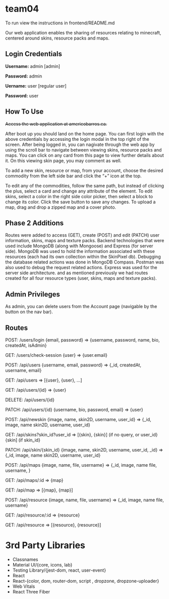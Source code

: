 # team04


To run view the instructions in frontend/README.md

Our web application enables the sharing of resources relating to minecraft, centered around skins, resource packs and maps.

## Login Credentials
**Username:** admin [admin]

**Password:** admin

**Uername:** user [regular user]

**Password:** user 

## How To Use

~~Access the web application at americobarros.ca.~~

After boot up you should land on the home page. You can first login with the above credentials by accessing the login modal in the top right of the screen. After being logged in, you can nagivate through the web app by using the scroll bar to navigate between viewing skins, resource packs and maps. You can click on any card from this page to view further details about it. On this viewing skin page, you may comment as well.

To add a new skin, resource or map, from your account, choose the desired commodity from the left side bar and click the “+” icon at the top.

To edit any of the commodities, follow the same path, but instead of clicking the plus, select a card and change any attribute of the element. To edit skins, select a color in the right side color picker, then select a block to change its color. Click the save button to save any changes. To upload a map, drag and drop a zipped map and a cover photo.

## Phase 2 Additions

Routes were added to access (GET), create (POST) and edit (PATCH) user information, skins, maps and texture packs. Backend technologies that were used include MongoDB (along with Mongoose) and Express (for server side). MongoDB was used to hold the information associated with these resources (each had its own collection within the SkinPixel db). Debugging the database related actions was done in MongoDB Compass. Postman was also used to debug the request related actions. Express was used for the server side architecture. and as mentioned previously we had routes created for all four resource types (user, skins, maps and texture packs).

## Admin Privileges
As admin, you can delete users from the Account page (navigable by the button on the nav bar).

## Routes
POST: /users/login {email, password} => {username, password, name, bio, createdAt, isAdmin}

GET: /users/check-session {user} => {user.email}

POST: /api/users {username, email, password} => {\_id, createdAt, username, email}

GET: /api/users => [{user}, {user}, ...]

GET: /api/users/{id} => {user}

DELETE: /api/users/{id}

PATCH: /api/users/{id} {username, bio, password, email} => {user}

POST: /api/newskin {image, name, skin2D, username, user_id} => {\_id, image, name skin2D, username, user_id}

GET: /api/skins?skin_id?user_id => [{skin}, {skin}] (if no query, or user_id} {skin] (if skin_id}

PATCH: /api/skin/{skin_id} {image, name, skin2D, username, user_id, \_id} => {\_id, image, name skin2D, username, user_id}

POST: /api/maps {image, name, file, username} => {\_id, image, name file, username, }

GET: /api/maps/:id => {map}

GET: /api/map => [{map}, {map}]

POST: /api/resource {image, name, file, username} => {\_id, image, name file, username}

GET: /api/resource/:id => {resource}

GET: /api/resource => [{resource}, {resource}]

# 3rd Party Libraries
* Classnames
* Material UI/{core, icons, lab}
* Testing Library/{jest-dom, react, user-event}
* React
* React-{color, dom, router-dom, script , dropzone, dropzone-uploader}
* Web Vitals
* React Three Fiber

